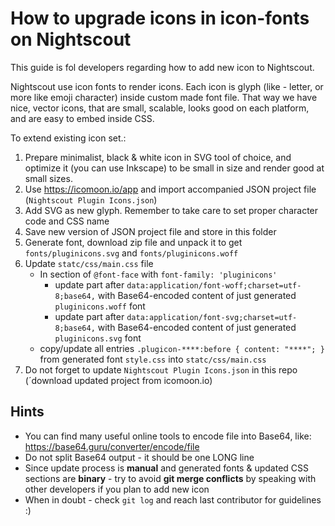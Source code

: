 How to upgrade icons in icon-fonts on Nightscout
================================================

This guide is fol developers regarding how to add new icon to Nightscout.

Nightscout use icon fonts to render icons. Each icon is glyph (like - letter, or more like emoji character) inside custom made font file.
That way we have nice, vector icons, that are small, scalable, looks good on each platform, and are easy to embed inside CSS.

To extend existing icon set.:

1. Prepare minimalist, black & white icon in SVG tool of choice, and optimize it (you can use Inkscape) to be small in size and render good at small sizes.
2. Use https://icomoon.io/app and import accompanied JSON project file (`Nightscout Plugin Icons.json`)
3. Add SVG as new glyph. Remember to take care to set proper character code and CSS name
4. Save new version of JSON project file and store in this folder
5. Generate font, download zip file and unpack it to get `fonts/pluginicons.svg` and `fonts/pluginicons.woff`
6. Update `statc/css/main.css` file
   * In section of `@font-face` with `font-family: 'pluginicons'`
     * update part after `data:application/font-woff;charset=utf-8;base64,` with Base64-encoded content of just generated `pluginicons.woff` font
     * update part after `data:application/font-svg;charset=utf-8;base64,` with Base64-encoded content of just generated `pluginicons.svg` font
   * copy/update all entries `.plugicon-****:before { content: "****"; }` from generated font `style.css` into `statc/css/main.css`
7. Do not forget to update `Nightscout Plugin Icons.json` in this repo (´download updated project from icomoon.io)
   
Hints
-----

* You can find many useful online tools to encode file into Base64, like: https://base64.guru/converter/encode/file
* Do not split Base64 output - it should be one LONG line
* Since update process is **manual** and generated fonts & updated CSS sections are **binary** - try to avoid **git merge conflicts** by speaking with other developers if you plan to add new icon
* When in doubt - check `git log` and reach last contributor for guidelines :)
